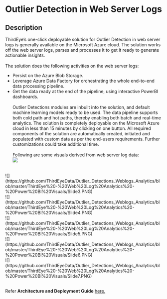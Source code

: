 # Outlier Detection in Web Server Logs

## Description
ThirdEye’s one-click deployable solution for Outlier Detection in web server logs is generally available on the Microsoft Azure cloud. The solution works off the web server logs, parses and processes it to get it ready to generate actionable insights. 
<br/><br/>
The solution does the following activities on the web server logs:
* Persist on the Azure Blob Storage.
* Leverage Azure Data Factory for orchestrating the whole end-to-end data processing pipeline.
* Get the data ready at the end of the pipeline, using interactive PowerBI dashboards.
<br/><br/>
Outlier Detections modules are inbuilt into the solution, and default machine learning models ready to be used. The data pipeline supports both cold path and hot paths, thereby enabling both batch and real-time analytics. The solution is completely deployable on the Microsoft Azure cloud in less than 15 minutes by clicking on one button. All required components of the solution are automatically created, initiated and populated with custom data as per the end-users requirements. Further customizations could take additional time.
<br/><br/>
Following are some visuals derived from web server log data:<br/>
![](https://github.com/ThirdEyeData/Outlier_Detections_Weblogs_Analytics/blob/master/ThirdEye%20-%20Web%20Log%20Analytics%20-%20Power%20BI%20Visuals/Slide2.PNG)
<br/>
![](https://github.com/ThirdEyeData/Outlier_Detections_Weblogs_Analytics/blob/master/ThirdEye%20-%20Web%20Log%20Analytics%20-%20Power%20BI%20Visuals/Slide3.PNG)
<br/>
![](https://github.com/ThirdEyeData/Outlier_Detections_Weblogs_Analytics/blob/master/ThirdEye%20-%20Web%20Log%20Analytics%20-%20Power%20BI%20Visuals/Slide4.PNG)
<br/>
![](https://github.com/ThirdEyeData/Outlier_Detections_Weblogs_Analytics/blob/master/ThirdEye%20-%20Web%20Log%20Analytics%20-%20Power%20BI%20Visuals/Slide5.PNG)
<br/>
![](https://github.com/ThirdEyeData/Outlier_Detections_Weblogs_Analytics/blob/master/ThirdEye%20-%20Web%20Log%20Analytics%20-%20Power%20BI%20Visuals/Slide6.PNG)
<br/>
![](https://github.com/ThirdEyeData/Outlier_Detections_Weblogs_Analytics/blob/master/ThirdEye%20-%20Web%20Log%20Analytics%20-%20Power%20BI%20Visuals/Slide7.PNG)

<br/>Refer **Architecture and Deployment Guide** [here.](https://github.com/ThirdEyeData/Outlier_Detections_Weblogs_Analytics/wiki/Architecture-and-Deployment-Guide)
